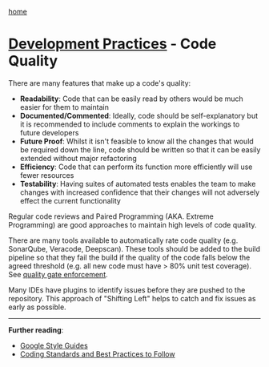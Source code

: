 [home](../README.md)
# [Development Practices](README.md) - Code Quality


There are many features that make up a code's quality:

* **Readability**: Code that can be easily read by others would be much easier for them to maintain
* **Documented/Commented**: Ideally, code should be self-explanatory but it is recommended to include comments to explain the workings to future developers
* **Future Proof**: Whilst it isn't feasible to know all the changes that would be required down the line, code should be written so that it can be easily extended without major refactoring
* **Efficiency**: Code that can perform its function more efficiently will use fewer resources
* **Testability**: Having suites of automated tests enables the team to make changes with increased confidence that their changes will not adversely effect the current functionality


Regular code reviews and Paired Programming (AKA. Extreme Programming) are good approaches to maintain high levels of code quality.

There are many tools available to automatically rate code quality (e.g. SonarQube, Veracode, Deepscan). These tools should be added to the build pipeline so that they fail the build if the quality of the code falls below the agreed threshold (e.g. all new code must have > 80% unit test coverage). See [quality gate enforcement](../continuous-delivery/quality-gate-enforcement.md).

Many IDEs have plugins to identify issues before they are pushed to the repository. This approach of "Shifting Left" helps to catch and fix issues as early as possible.


---
**Further reading**:
* [Google Style Guides](https://google.github.io/styleguide/)
* [Coding Standards and Best Practices to Follow](https://www.browserstack.com/guide/coding-standards-best-practices)